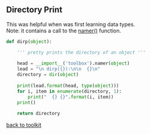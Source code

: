 ## Directory Print

This was helpful when was first learning data types.
<br>Note: it contains a call to the [namer()](/code_folder/namer.md) function.

```python
def dirp(object):

    ''' pretty prints the directory of an object '''
    
    head = __import__('toolbox').namer(object)
    lead = "\n dirp({}):\n\n  {}\n"
    directory = dir(object)
    
    print(lead.format(head, type(object))) 
    for i, item in enumerate(directory, 1):
        print("  {} {}".format(i, item))
    print()
    
    return directory
```



[back to toolkit](/toolkit)
